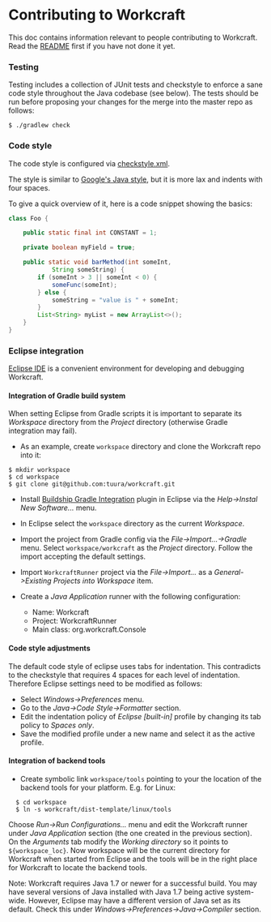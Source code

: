 # Contributing to Workcraft

This doc contains information relevant to people contributing to Workcraft.
Read the [README](README.md) first if you have not done it yet.

### Testing

Testing includes a collection of JUnit tests and checkstyle to enforce a sane 
code style throughout the Java codebase (see below). The tests should be run 
before proposing your changes for the merge into the master repo as follows:

    $ ./gradlew check

### Code style

The code style is configured via [checkstyle.xml](config/checkstyle/checkstyle.xml).

The style is similar to [Google's Java
style](https://google.github.io/styleguide/javaguide.html), but it is
more lax and indents with four spaces.

To give a quick overview of it, here is a code snippet showing the
basics:

```java
class Foo {

    public static final int CONSTANT = 1;

    private boolean myField = true;

    public static void barMethod(int someInt,
            String someString) {
        if (someInt > 3 || someInt < 0) {
            someFunc(someInt);
        } else {
            someString = "value is " + someInt;
        }
        List<String> myList = new ArrayList<>();
    }
}
```

### Eclipse integration

[Eclipse IDE](https://www.eclipse.org/) is a convenient environment for
developing and debugging Workcraft. 

#### Integration of Gradle build system

When setting Eclipse from Gradle scripts it is important to separate its *Workspace* 
directory from the *Project* directory (otherwise Gradle integration may fail).

* As an example, create `workspace` directory and clone the Workcraft repo into it:
```
$ mkdir workspace
$ cd workspace
$ git clone git@github.com:tuura/workcraft.git
```

* Install [Buildship Gradle Integration](https://marketplace.eclipse.org/content/buildship-gradle-integration)
  plugin in Eclipse via the *Help->Instal New Software...* menu.

* In Eclipse select the `workspace` directory as the current *Workspace*.

* Import the project from Gradle config via the *File->Import...->Gradle*
  menu. Select `workspace/workcraft` as the *Project* directory. 
  Follow the import accepting the default settings.

* Import `WorkcraftRunner` project via the *File->Import...* as a
  *General->Existing Projects into Workspace* item.

* Create a *Java Application* runner with the following configuration:

  * Name: Workcraft
  * Project: WorkcraftRunner
  * Main class: org.workcraft.Console

#### Code style adjustments

The default code style of eclipse uses tabs for indentation. This 
contradicts to the checkstyle that requires 4 spaces for each level of 
indentation. Therefore Eclipse settings need to be modified as follows:

* Select *Windows->Preferences* menu. 
* Go to the *Java->Code Style->Formatter* section.
* Edit the indentation policy of *Eclipse [built-in]* profile by changing its tab policy to *Spaces only*.
* Save the modified profile under a new name and select it as the active profile.

#### Integration of backend tools

* Create symbolic link `workspace/tools` pointing to your the location of the backend tools for your platform. E.g. for Linux:
```
  $ cd workspace
  $ ln -s workcraft/dist-template/linux/tools
```

Choose *Run->Run Configurations...* menu and edit the Workcraft runner under *Java Application* section (the one created in the previous section). On the *Arguments* tab modify the *Working directory* so it points to `${workspace_loc}`.
Now workspace will be the current directory for Workcraft when started from Eclipse and the tools will be in the right place for Workcraft to locate the backend tools.

Note: Workcraft requires Java 1.7 or newer for a successful build. You may have several versions of Java installed with Java 1.7 being active system-wide. However, Eclipse may have a different version of Java set as its default. Check this under *Windows->Preferences->Java->Compiler* section.
